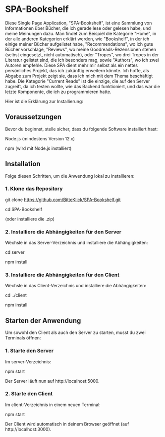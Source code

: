 # SPA-Bookshelf

Diese Single Page Application, "SPA-Bookshelf", ist eine Sammlung von Informationen über Bücher, die ich gerade lese oder gelesen habe, und meine Meinungen dazu. Man findet zum Beispiel die Kategorie "Home", in der alle anderen Kategorien erklärt werden, wie "Bookshelf", in der ich einige meiner Bücher aufgelistet habe, "Recommendations", wo ich gute Bücher vorschlage, "Reviews", wo meine Goodreads-Rezensionen stehen (selbst eingesetzt, nicht automatisch), oder "Tropes", wo drei Tropes in der Literatur gelistet sind, die ich besonders mag, sowie "Authors", wo ich zwei Autoren empfehle.
Diese SPA dient mehr mir selbst als ein nettes persönliches Projekt, das ich zukünftig erweitern könnte. Ich hoffe, als Abgabe zum Projekt zeigt sie, dass ich mich mit dem Thema beschäftigt habe. 
Die Kategorie "Current Reads" ist die einzige, die auf den Server zugreift, da ich testen wollte, wie das Backend funktioniert, und das war die letzte Komponente, die ich zu programmieren hatte.

Hier ist die Erklärung zur Installierung:

## Voraussetzungen

Bevor du beginnst, stelle sicher, dass du folgende Software installiert hast:

Node.js (mindestens Version 12.x)

npm (wird mit Node.js installiert)

## Installation

Folge diesen Schritten, um die Anwendung lokal zu installieren:

### 1. Klone das Repository

git clone https://github.com/BitteKlick/SPA-Bookshelf.git

cd SPA-Bookshelf


(oder installiere die .zip)

### 2. Installiere die Abhängigkeiten für den Server

Wechsle in das Server-Verzeichnis und installiere die Abhängigkeiten:

cd server

npm install

### 3. Installiere die Abhängigkeiten für den Client

Wechsle in das Client-Verzeichnis und installiere die Abhängigkeiten:

cd ../client

npm install

## Starten der Anwendung

Um sowohl den Client als auch den Server zu starten, musst du zwei Terminals öffnen:

### 1. Starte den Server

Im server-Verzeichnis:

npm start

Der Server läuft nun auf http://localhost:5000.

### 2. Starte den Client

Im client-Verzeichnis in einem neuen Terminal:

npm start

Der Client wird automatisch in deinem Browser geöffnet (auf http://localhost:3000).
